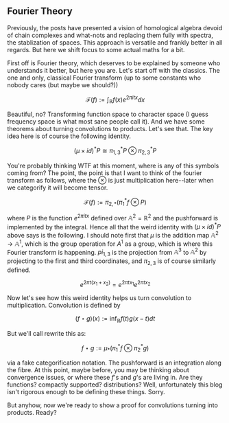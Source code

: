 ## Fourier Theory

Previously, the posts have presented a vision of homological algebra devoid of chain complexes and what-nots and replacing them fully with spectra,
the stablization of spaces. This approach is versatile and frankly better in all regards. But here we shift focus to some actual maths for a bit.

First off is Fourier theory, which deserves to be explained by someone who understands it better, but here you are. Let's start off with the classics.
The one and only, classical Fourier transform (up to some constants who nobody cares (but maybe we should?))

$$\mathcal{F}(f) := \int_{\mathbb{R}}{f(x)e^{2 \pi i t x} dx}$$

Beautiful, no? Transforming function space to character space (I guess frequency space is what most sane people call it). And we have some theorems about turning
convolutions to products. Let's see that. The key idea here is of course the following identity.

$$(\mu \times id)^*P \cong \pi_{1,3}^*P \otimes \pi_{2,3}^*P$$

You're probably thinking WTF at this moment, where is any of this symbols coming from?
The point, the point is that I want to think of the fourier transform as follows, where the $\otimes$ is just multiplication here--later when we categorify
it will become tensor.

$$\mathcal{F}(f) := \pi_{2,*}(\pi_1^*f \otimes P)$$

where $P$ is the function $e^{2 \pi i t x}$ defined over $\mathbb{A}^2=\mathbb{R}^2$ and the pushforward is implemented by the integral. Hence all that
the weird identity with $(\mu \times id)^*P$ above says is the following. I should note first that $\mu$ is the addition map $\mathbb{A}^2 \to \mathbb{A}^1$,
which is the group operation for $A^1$ as a group, which is where this Fourier transform is happening. $pi_{1,3}$ is the projection from $\mathbb{A}^3$ to 
$\mathbb{A}^2$ by projecting to the first and third coordinates, and $\pi_{2,3}$ is of course similarly defined.

$$e^{2 \pi t (x_1 + x_2)} = e^{2 \pi t x_1} e^{2 \pi t x_2}$$

Now let's see how this weird identity helps us turn convolution to multiplication. Convolution is defined by 

$$(f \star g)(x) := \inf_{\mathbb{R}}{f(t)g(x-t) dt}$$

But we'll call rewrite this as:

$$f \star g := \mu_*(\pi_1^*f \otimes \pi_2^*g)$$

via a fake categorification notation. The pushforward is an integration along the fibre. At this point, maybe before, you may be thinking about convergence issues,
or where these $f$'s and $g$'s are living in. Are they functions? compactly supported? distributions? Well, unfortunately this blog isn't rigorous enough to be defining these things. Sorry.

But anyhow, now we're ready to show a proof for convolutions turning into products. Ready?


